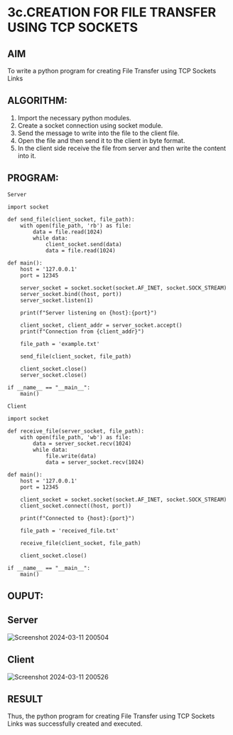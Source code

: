 # 3c.CREATION FOR FILE TRANSFER USING TCP SOCKETS
## AIM
To write a python program for creating File Transfer using TCP Sockets Links
## ALGORITHM:
1. Import the necessary python modules.
2. Create a socket connection using socket module.
3. Send the message to write into the file to the client file.
4. Open the file and then send it to the client in byte format.
5. In the client side receive the file from server and then write the content into it.
## PROGRAM:
```
Server

import socket

def send_file(client_socket, file_path):
    with open(file_path, 'rb') as file:
        data = file.read(1024)
        while data:
            client_socket.send(data)
            data = file.read(1024)

def main():
    host = '127.0.0.1'
    port = 12345

    server_socket = socket.socket(socket.AF_INET, socket.SOCK_STREAM)
    server_socket.bind((host, port))
    server_socket.listen(1)

    print(f"Server listening on {host}:{port}")

    client_socket, client_addr = server_socket.accept()
    print(f"Connection from {client_addr}")

    file_path = 'example.txt'

    send_file(client_socket, file_path)

    client_socket.close()
    server_socket.close()

if __name__ == "__main__":
    main()
```
```
Client

import socket

def receive_file(server_socket, file_path):
    with open(file_path, 'wb') as file:
        data = server_socket.recv(1024)
        while data:
            file.write(data)
            data = server_socket.recv(1024)

def main():
    host = '127.0.0.1'
    port = 12345

    client_socket = socket.socket(socket.AF_INET, socket.SOCK_STREAM)
    client_socket.connect((host, port))

    print(f"Connected to {host}:{port}")

    file_path = 'received_file.txt'

    receive_file(client_socket, file_path)

    client_socket.close()

if __name__ == "__main__":
    main()
```
## OUPUT:
## Server
![Screenshot 2024-03-11 200504](https://github.com/EzhilsreeJ/3c.FILE_TRANSFER_USING_TCP_SOCKETS/assets/144870412/04e1c354-077a-4700-a867-9d8b8bb365a5)
## Client
![Screenshot 2024-03-11 200526](https://github.com/EzhilsreeJ/3c.FILE_TRANSFER_USING_TCP_SOCKETS/assets/144870412/c6b7cbfc-f7e3-46ff-9a11-7da25af80326)

## RESULT
Thus, the python program for creating File Transfer using TCP Sockets Links was 
successfully created and executed.
